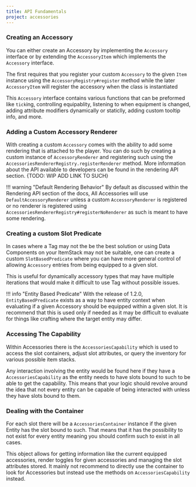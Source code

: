 ```yaml
---
title: API Fundamentals
project: accessories
---
```


### Creating an Accessory

You can either create an Accessory by implementing the `Accessory` interface or by extending the `AccessoryItem` which implements the `Accessory` interface. 

The first requires that you register your custom `Accessory` to the given `Item` instance using the `AccessoryRegistry#register` method while the later `AccessoryItem` will register the accessory when the class is instantiated

This `Accessory` interface contains various functions that can be preformed like `tick`ing, controlling equipablity, listening to when equipment is changed, adding attribute modifiers dynamically or staticlly, adding custom tooltip info, and more.

### Adding a Custom Accessory Renderer

With creating a custom `Accessory` comes with the ability to add some rendering that is attached to the player. You can do such by creating a custom instance of `AccessoryRenderer` and registering such using the `AccessoriesRendererRegistry.registerRenderer` method. More information about the API available to developers can be found in the rendering API section. {TODO: WIP ADD LINK TO SUCH}

!!! warning "Default Rendering Behavior"
    By default as discussed within the Rendering API section of the docs, All Accessories will use `DefaultAccessoryRenderer` unless a custom `AccessoryRenderer` is registered or no renderer is registered using `AccessoriesRendererRegistry#registerNoRenderer` as such is meant to have some rendering.

### Creating a custom Slot Predicate

In cases where a Tag may not the be the best solution or using Data Components on your ItemStack may not be suitable, one can create a custom `SlotBasedPredicate` where you can have more general control of allowing `Accessory` entries from being equipped to a given slot. 

This is useful for dynamically accessory types that may have multiple iterations that would make it difficult to use Tag without possible issues.

!!! info "Entity Based Predicate"
    With the release of 1.2.0, `EntityBasedPredicate` exists as a way to have entity context when evaluating if a given Accessory should be equipped within a given slot. It is recommend that this is used only if needed as it may be difficult to evaluate for things like crafting where the target entity may differ.

### Accessing The Capability

Within Accessories there is the `AccessoriesCapability` which is used to access the slot containers, adjust slot attributes, or query the inventory for various possible item stacks. 

Any interaction involving the entity would be found here if they have a `AccessoriesCapability` as the entity needs to have slots bound to such to be able to get the capability. This means that your logic should revolve around the idea that not every entity can be capable of being interacted with unless they have slots bound to them.

### Dealing with the Container

For each slot there will be a `AccessoriesContainer` instance if the given Entity has the slot bound to such. That means that it has the possibility to not exist for every entity meaning you should confirm such to exist in all cases.

This object allows for getting information like the current equipped accessories, render toggles for given accessories and managing the slot attributes stored. It mainly not recommend to directly use the container to look for Accessories but instead use the methods on `AccessoriesCapability` instead.
